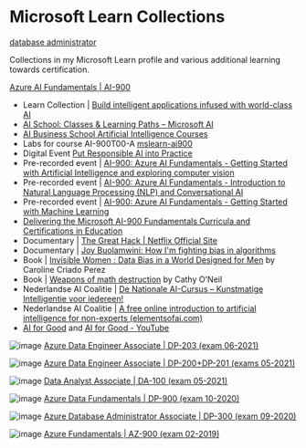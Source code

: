 # Microsoft Learn Collections

[database administrator](https://docs.microsoft.com/en-us/users/ingezb/collections/od32bkkjje42kx)

Collections in my Microsoft Learn profile and various additional learning towards certification.


[Azure AI Fundamentals | AI-900](https://docs.microsoft.com/en-us/users/ingezb/collections/negmhzzrrw8x41)
  
- Learn Collection | [Build intelligent applications infused with world-class AI](https://docs.microsoft.com/en-us/users/learncol/collections/ozd0u3j4035zem)
- [AI School: Classes & Learning Paths – Microsoft AI](https://www.microsoft.com/en-us/ai/ai-school)
- [AI Business School Artificial Intelligence Courses](https://www.microsoft.com/en-us/ai/ai-business-school?SilentAuth=1#primaryR7)
- Labs for course AI-900T00-A [mslearn-ai900](https://microsoftlearning.github.io/mslearn-ai900/)
- Digital Event [Put Responsible AI into Practice](https://info.microsoft.com/ww-put-responsible-ai-into-practice-On-Demand-Registration.html?lcid=en-us)
- Pre-recorded event | [AI-900: Azure AI Fundamentals - Getting Started with Artificial Intelligence and exploring computer vision](https://note.microsoft.com/US-NOGEP-WBNR-FY21-02Feb-09-AI-900MicrosoftAzureAIFundamentals-GettingStartedwithArtificialIntelligenceandexploringcomputervisioninAzure-SRDEM55515_Registration.html)
- Pre-recorded event | [AI-900: Azure AI Fundamentals - Introduction to Natural Language Processing (NLP) and Conversational AI](https://note.microsoft.com/US-NOGEP-WBNR-FY21-02Feb-10-AI-900MicrosoftAzureAIFundamentals-IntroductiontoNaturalLanguageProcessingNLPandConversationalAIonAzure-SRDEM55515-02_Registration.html)
- Pre-recorded event | [AI-900: Azure AI Fundamentals - Getting Started with Machine Learning](https://note.microsoft.com/US-NOGEP-WBNR-FY21-02Feb-11-AI-900MicrosoftAzureAIFundamentals-GettingStartedwithMachineLearningonAzure-SRDEM55515-03_Registration.html)
- [Delivering the Microsoft AI-900 Fundamentals Curricula and Certifications in Education](https://www.youtube.com/watch?v=lGwUiDIO_Mc)
- Documentary | [The Great Hack | Netflix Official Site](https://www.netflix.com/nl-en/Title/80117542)
- Documentary | [Joy Buolamwini: How I'm fighting bias in algorithms](https://www.ted.com/talks/joy_buolamwini_how_i_m_fighting_bias_in_algorithms?utm_campaign=tedspread&utm_medium=referral&utm_source=tedcomshare)
- Book | [Invisible Women : Data Bias in a World Designed for Men](https://www.amazon.nl/Invisible-women-exposing-world-designed/dp/1784706280) by Caroline Criado Perez
- Book | [Weapons of math destruction](https://www.amazon.nl/gp/product/0141985410/ref=ppx_yo_dt_b_asin_title_o00_s00?ie=UTF8&psc=1) by Cathy O'Neil
- Nederlandse AI Coalitie | [De Nationale AI-Cursus – Kunstmatige Intelligentie voor iedereen!](https://www.ai-cursus.nl/)
- Nederlandse AI Coalitie | [A free online introduction to artificial intelligence for non-experts (elementsofai.com)](https://www.elementsofai.com/?__geom=%E2%9C%AA&_ga=2.54991211.1792081650.1638191894-301432511.1638191894)
- [AI for Good](https://aiforgood.itu.int/) and [AI for Good - YouTube](https://www.youtube.com/aiforgood)

![image](https://user-images.githubusercontent.com/40343254/150646315-912cea8f-d8e7-4129-9570-cf49f466d154.png)
[Azure Data Engineer Associate | DP-203 (exam 06-2021)](https://docs.microsoft.com/en-us/users/ingezb/collections/e240c667qe7q7w)

![image](https://user-images.githubusercontent.com/40343254/150646316-e94257ae-e742-4fbd-894d-f8121cace0ba.png)
[Azure Data Engineer Associate | DP-200+DP-201 (exams 05-2021)](https://docs.microsoft.com/en-us/users/ingezb/collections/j20ycwwmkropx5)

![image](https://user-images.githubusercontent.com/40343254/150646329-2d14fd48-4d6b-4276-8c4d-40e561efc8d6.png)
[Data Analyst Associate | DA-100 (exam 05-2021)](https://docs.microsoft.com/en-us/users/ingezb/collections/r46ka66qq5ge6e)

![image](https://user-images.githubusercontent.com/40343254/150646694-234c44e7-3131-47f9-86b0-9dece863189c.png)
[Azure Data Fundamentals | DP-900 (exam 10-2020)](https://docs.microsoft.com/en-us/users/ingezb/collections/j20ycwwg5ny560)

![image](https://user-images.githubusercontent.com/40343254/150646705-571bd46f-6e4e-404e-8492-bee9f6298418.png)
[Azure Database Administrator Associate | DP-300 (exam 09-2020)](https://docs.microsoft.com/en-us/users/ingezb/collections/3ng3txx5npz434)

![image](https://user-images.githubusercontent.com/40343254/150646713-a123cddb-8aaf-428f-9498-fce7a1a56ce7.png)
[Azure Fundamentals | AZ-900 (exam 02-2019)](https://docs.microsoft.com/en-us/users/ingezb/collections/m12wu11e8ko38o)
